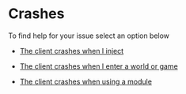 # Crashes


To find help for your issue select an option below

  - [The client crashes when I inject](../crashes/crashonstart.md)

  - [The client crashes when I enter a world or game](../crashes/crashonjoin.md)

  - [The client crashes when using a module](../crashes/crashonmodule.md)

